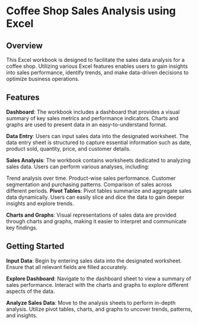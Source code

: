 # Coffee Shop Sales Analysis using Excel

## Overview
This Excel workbook is designed to facilitate the sales data analysis for a coffee shop. Utilizing various Excel features enables users to gain insights into sales performance, identify trends, and make data-driven decisions to optimize business operations.

## Features
**Dashboard**: The workbook includes a dashboard that provides a visual summary of key sales metrics and performance indicators. Charts and graphs are used to present data in an easy-to-understand format.

**Data Entry**: Users can input sales data into the designated worksheet. The data entry sheet is structured to capture essential information such as date, product sold, quantity, price, and customer details.

**Sales Analysis**: The workbook contains worksheets dedicated to analyzing sales data. Users can perform various analyses, including:

Trend analysis over time.
Product-wise sales performance.
Customer segmentation and purchasing patterns.
Comparison of sales across different periods.
**Pivot Tables**: Pivot tables summarize and aggregate sales data dynamically. Users can easily slice and dice the data to gain deeper insights and explore trends.

**Charts and Graphs**: Visual representations of sales data are provided through charts and graphs, making it easier to interpret and communicate key findings.

## Getting Started
**Input Data**: Begin by entering sales data into the designated worksheet. Ensure that all relevant fields are filled accurately.

**Explore Dashboard**: Navigate to the dashboard sheet to view a summary of sales performance. Interact with the charts and graphs to explore different aspects of the data.

**Analyze Sales Data**: Move to the analysis sheets to perform in-depth analysis. Utilize pivot tables, charts, and graphs to uncover trends, patterns, and insights.

